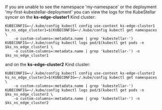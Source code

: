 <!--kubestellar-check-syncers-start-->
``` {.bash .hide-me}
```
If you are unable to see the namespace 'my-namespace' or the deployment 'my-first-kubestellar-deployment' you can view the logs for the KubeStellar syncer on the **ks-edge-cluster1** Kind cluster:

```shell
KUBECONFIG=~/.kube/config kubectl config use-context ks-edge-cluster1
ks_ns_edge_cluster1=$(KUBECONFIG=~/.kube/config kubectl get namespaces \
    -o custom-columns=:metadata.name | grep 'kubestellar-')
KUBECONFIG=~/.kube/config kubectl logs pod/$(kubectl get pods -n $ks_ns_edge_cluster1 \
    -o custom-columns=:metadata.name | grep 'kubestellar-') -n $ks_ns_edge_cluster1
```

and on the **ks-edge-cluster2** Kind cluster:

```shell
KUBECONFIG=~/.kube/config kubectl config use-context ks-edge-cluster2
ks_ns_edge_cluster2=$(KUBECONFIG=~/.kube/config kubectl get namespaces \
    -o custom-columns=:metadata.name | grep 'kubestellar-')
KUBECONFIG=~/.kube/config kubectl logs pod/$(kubectl get pods -n $ks_ns_edge_cluster2 \
    -o custom-columns=:metadata.name | grep 'kubestellar-') -n $ks_ns_edge_cluster2

```
<!--kubestellar-check-syncers-end-->